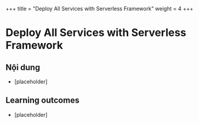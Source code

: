 +++
title = "Deploy All Services with Serverless Framework"
weight = 4
+++

# Deploy All Services with Serverless Framework

## Nội dung
- [placeholder]

## Learning outcomes
- [placeholder]
